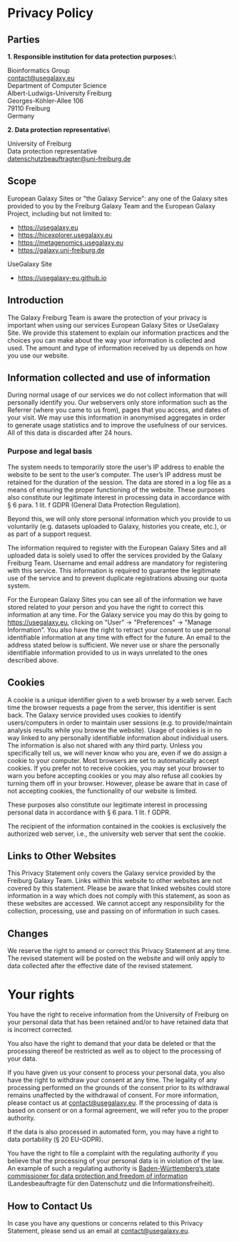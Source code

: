 # Privacy Policy

## Parties

**1. Responsible institution for data protection purposes:**\

Bioinformatics Group  
contact@usegalaxy.eu  
Department of Computer Science  
Albert-Ludwigs-University Freiburg  
Georges-Köhler-Allee 106  
79110 Freiburg  
Germany

**2. Data protection representative**\

University of Freiburg  
Data protection representative  
datenschutzbeauftragter@uni-freiburg.de

## Scope

European Galaxy Sites or "the Galaxy Service": any one of the Galaxy sites provided to you by the Freiburg Galaxy Team and the European Galaxy Project, including but not limited to:

- https://usegalaxy.eu
- https://hicexplorer.usegalaxy.eu
- https://metagenomics.usegalaxy.eu
- https://galaxy.uni-freiburg.de

UseGalaxy Site

- https://usegalaxy-eu.github.io

<!--There is no data protection related disclaimer on that site.

According the privacy statement GitHub is located in San Francisco. Do we have a *agreement for contract data processing* with GitHub?

It is possible to apply for such an agreement at https://help.github.com/en/github/setting-up-and-managing-organizations-and-teams/entering-a-data-protection-agreement-with-github-for-gdpr-compliance.-->

## Introduction

The Galaxy Freiburg Team is aware the protection of your privacy is important when using our services European Galaxy Sites or UseGalaxy Site. We provide this statement to explain our information practices and the choices you can make about the way your information is collected and used. The amount and type of information received by us depends on how you use our website.

## Information collected and use of information

During normal usage of our services we do not collect information that will personally identify you. Our webservers only store information such as the Referrer (where you came to us from), pages that you access, and dates of your visit. We may use this information in anonymised aggregates in order to generate usage statistics and to improve the usefulness of our services. All of this data is discarded after 24 hours.

<!--Contradiction to assertion that „job execution data“ are stored permanentnly.-->

<!--Don't you store

-   Access status (requested file transferred, not found, etc.)
-   Browser type and operating system (if sent by the requesting web browser)
-   Web page from which access was obtained (if sent by the requesting web browser)

\
The data in this log file are processed as follows:

-   In individual cases, i.e., reported defects, errors, and security incidents, a manual analysis is conducted.
-->

### Purpose and legal basis

The system needs to temporarily store the user’s IP address to enable the website to be sent to the user’s computer. The user’s IP address must be retained for the duration of the session. The data are stored in a log file as a means of ensuring the proper functioning of the website. <!--In addition, we use the data to optimize the website and guarantee the security of our information technology systems. The IP addresses included in the log entries are not combined with other retained data unless there are actual indications that there has been a disruption of proper operation.--> These purposes also constitute our legitimate interest in processing data in accordance with § 6 para. 1 lit. f GDPR (General Data Protection Regulation).

Beyond this, we will only store personal information which you provide to us voluntarily (e.g. datasets uploaded to Galaxy, histories you create, etc.), or as part of a support request.

The information required to register with the European Galaxy Sites and all uploaded data is solely used to offer the services provided by the Galaxy Freiburg Team. Username and email address are mandatory for registering with this service. This information is required to guarantee the legitimate use of the service and to prevent duplicate registrations abusing our quota system.

For the European Galaxy Sites you can see all of the information we have stored related to your person and you have the right to correct this information at any time. For the Galaxy service you may do this by going to https://usegalaxy.eu, clicking on "User" → "Preferences" → "Manage Information". You also have the right to retract your consent to use personal identifiable information at any time with effect for the future. An email to the address stated below is sufficient. We never use or share the personally identifiable information provided to us in ways unrelated to the ones described above.


<!-- In the case that investigative measures are initiated due to attacks on our information technology system, the data and log files named above may be passed on to state investigative bodies (e.g., police, public prosecutor). The same applies if these bodies or courts direct inquiries at the university and the university is obligated to comply with them. -->

<!--Law enforcement requests came from time to time. I would foresee that.-->


<!-- The data are deleted as soon as they are no longer needed to achieve the purpose for which they were collected. In the case of data collected to make the website available, this is the case at the end of the relevant session. The data retained in log files are deleted after seven days. -->

<!-- Do you have a retention policy? Should be considered, because the deletion of no longer used data is a crucial part of the GDPR-->
## Cookies

A cookie is a unique identifier given to a web browser by a web server. Each time the browser requests a page from the server, this identifier is sent back. The Galaxy service provided uses cookies to identify users/computers in order to maintain user sessions (e.g. to provide/maintain analysis results while you browse the website). Usage of cookies is in no way linked to any personally identifiable information about individual users. The information is also not shared with any third party. Unless you specifically tell us, we will never know who you are, even if we do assign a cookie to your computer. Most browsers are set to automatically accept cookies. If you prefer not to receive cookies, you may set your browser to warn you before accepting cookies or you may also refuse all cookies by turning them off in your browser. However, please be aware that in case of not accepting cookies, the functionality of our website is limited.

<!--a more details description might be needed, see university template-->

These purposes also constitute our legitimate interest in processing personal data in accordance with § 6 para. 1 lit. f GDPR.

The recipient of the information contained in the cookies is exclusively the authorized web server, i.e., the university web server that sent the cookie.

<!--Any regulation of the retention of cookies on server's side?.-->

## Links to Other Websites

This Privacy Statement only covers the Galaxy service provided by the Freiburg Galaxy Team. Links within this website to other websites are not covered by this statement. Please be aware that linked websites could store information in a way which does not comply with this statement, as soon as these websites are accessed. We cannot accept any responsibility for the collection, processing, use and passing on of information in such cases.

## Changes

We reserve the right to amend or correct this Privacy Statement at any time. The revised statement will be posted on the website and will only apply to data collected after the effective date of the revised statement.

# Your rights

You have the right to receive information from the University of Freiburg on your personal data that has been retained and/or to have retained data that is incorrect corrected.

You also have the right to demand that your data be deleted or that the processing thereof be restricted as well as to object to the processing of your data.

If you have given us your consent to process your personal data, you also have the right to withdraw your consent at any time. The legality of any processing performed on the grounds of the consent prior to its withdrawal remains unaffected by the withdrawal of consent. For more information, please contact us at [contact@usegalaxy.eu](mailto:contact@usegalaxy.eu). If the processing of data is based on consent or on a formal agreement, we will refer you to the proper authority.

If the data is also processed in automated form, you may have a right to data portability (§ 20 EU-GDPR).

You have the right to file a complaint with the regulating authority if you believe that the processing of your personal data is in violation of the law. An example of such a regulating authority is [Baden-Württemberg’s state commissioner for data protection and freedom of information](https://www.baden-wuerttemberg.datenschutz.de/) (Landesbeauftragte für den Datenschutz und die Informationsfreiheit).

## How to Contact Us

In case you have any questions or concerns related to this Privacy Statement, please send us an email at [contact@usegalaxy.eu](mailto:contact@usegalaxy.eu).
